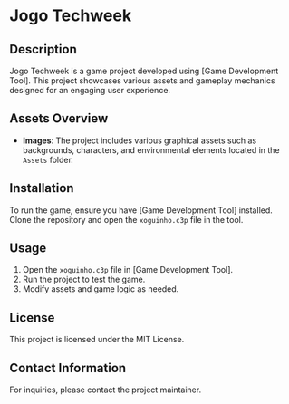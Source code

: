 # Jogo Techweek

## Description
Jogo Techweek is a game project developed using [Game Development Tool]. This project showcases various assets and gameplay mechanics designed for an engaging user experience.

## Assets Overview
- **Images**: The project includes various graphical assets such as backgrounds, characters, and environmental elements located in the `Assets` folder.

## Installation
To run the game, ensure you have [Game Development Tool] installed. Clone the repository and open the `xoguinho.c3p` file in the tool.

## Usage
1. Open the `xoguinho.c3p` file in [Game Development Tool].
2. Run the project to test the game.
3. Modify assets and game logic as needed.

## License
This project is licensed under the MIT License.

## Contact Information
For inquiries, please contact the project maintainer.
